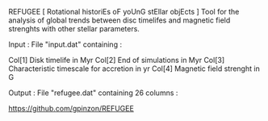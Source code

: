 REFUGEE 	[ Rotational historiEs oF yoUnG stEllar objEcts ]
Tool for the analysis of global trends between disc timelifes and magnetic field strenghts with other stellar parameters.

Input : File "input.dat" containing :

Col[1] Disk timelife in Myr
Col[2]  End of simulations in Myr
Col[3] Characteristic timescale for accretion in yr
Col[4] Magnetic field strenght in G


Output : File "refugee.dat" containing 26 columns :



https://github.com/gpinzon/REFUGEE 
